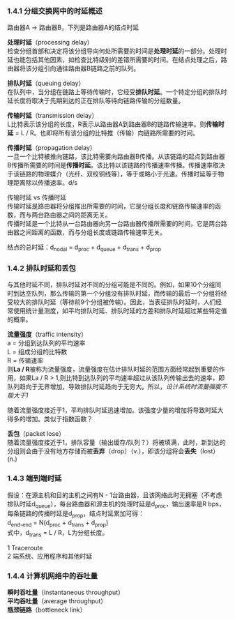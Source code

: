### 1.4.1 分组交换网中的时延概述

路由器A -> 路由器B，下列是路由器A的结点时延

**处理时延**（processing delay）   
检查分组首部和决定将该分组导向何处所需要的时间是**处理时延**的一部分。处理时延也能包括其他因素，如检查比特级别的差错所需要的时间。在结点处理之后，路由器将该分组引向通往路由器B链路之前的队列。

**排队时延**（queuing delay）   
在队列中，当分组在链路上等待传输时，它经受**排队时延**。一个特定分组的排队时延长度将取决于先期到达的正在排队等待向链路传输的分组数量。

**传输时延**（transmission delay）   
L比特表示该分组的长度，R表示从路由器A到路由器B的链路传输速率。则**传输时延** = L / R。也即将所有该分组的比特推（传输）向链路所需要的时间。


**传播时延**（propagation delay）   
一旦一个比特被推向链路，该比特需要向路由器B传播。从该链路的起点到路由器B传播所需要的时间是**传播时延**。该比特以该链路的传播速率传播。传播速率取决于该链路的物理媒介（光纤、双绞铜线等），等于或略小于光速。传播时延等于物理距离除以传播速率。d/s

传输时延 vs 传播时延   
传输时延是路由器将分组推出所需要的时间，它是分组长度和链路传输速率的函数，而与两台路由器之间的距离无关。   
传播时延是一个比特从一台路由器向另一台路由器传播所需要的时间，它是两台路由器之间距离的函数，而与分组长度或链路传输速率无关。

结点的总时延：d<sub>nodal</sub> = d<sub>proc</sub> + d<sub>queue</sub> + d<sub>trans</sub> + d<sub>prop</sub>

### 1.4.2 排队时延和丢包

与其他时延不同，排队时延对不同的分组可能是不同的。例如，如果10个分组同时到达空队列，那么传输的第一个分组没有排队时延，而传输的最后一个分组将经受较大的排队时延（等待前9个分组被传输）。因此，当表征排队时延时，人们经常使用统计量测度，如平均排队时延、排队时延的方差和排队时延超过某些特定值的概率。

**流量强度**（traffic intensity）   
a = 分组到达队列的平均速率   
L = 组成分组的比特数   
R = 传输速率   
则**La / R**被称为流量强度，流量强度在估计排队时延的范围方面经常起到重要的作用，如果La / R > 1,则比特到达队列的平均速率超过从该队列传输出去的速率，即队列趋向于无界增加，导致排队时延趋向于无穷大。所以，*设计系统时流量强度不能大于1*

随着流量强度接近于1，平均排队时延迅速增加。该强度少量的增加将导致时延大得多的增加。类似于指数函数？

**丢包**（packet lose）   
随着流量强度接近于1，排队容量（输出缓存/队列？）将被填满，此时，新到达的分组则会由于没有地方存储而被**丢弃**（drop）（v.），即该分组将会**丢失**（lost）(n.)

### 1.4.3 端到端时延

假设：在源主机和目的主机之间有N - 1台路由器，且该网络此时无拥塞（不考虑排队时延d<sub>queue</sub>），每台路由器和源主机的处理时延是d<sub>proc</sub>，输出速率是R bps，每条链路的传播时延是d<sub>prop</sub>，结点时延累加可得：   
d<sub>end-end</sub> = N(d<sub>proc</sub> + d<sub>trans</sub> + d<sub>prop</sub>)   
式中，d<sub>trans</sub> = L / R，L为分组长度。

1 Traceroute   
2 端系统、应用程序和其他时延

### 1.4.4 计算机网络中的吞吐量

**瞬时吞吐量**（instantaneous throughput）   
**平均吞吐量**（average throughput）   
**瓶颈链路**（bottleneck link）